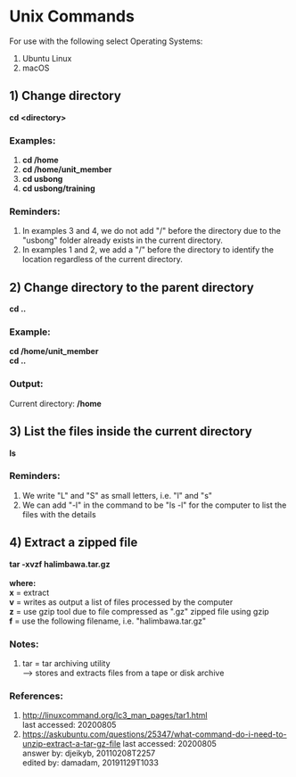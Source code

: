 # Unix Commands
For use with the following select Operating Systems: 
1) Ubuntu Linux<br/>
2) macOS <br/>

## 1) Change directory
<b>cd \<directory></b><br/>
### Examples: 
1) <b>cd /home</b><br/>
2) <b>cd /home/unit_member</b><br/>
3) <b>cd usbong</b><br/>
4) <b>cd usbong/training</b>

### Reminders:
1) In examples 3 and 4, we do not add "/" before the directory due to the "usbong" folder already exists in the current directory.<br/>
2) In examples 1 and 2, we add a "/" before the directory to identify the location regardless of the current directory.<br/>

## 2) Change directory to the parent directory
<b>cd ..</b><br/>

### Example:
<b>cd /home/unit_member</b><br/>
<b>cd ..</b><br/>

### Output:
Current directory: <b>/home</b>

## 3) List the files inside the current directory
<b>ls</b><br/>

### Reminders:
1) We write "L" and "S" as small letters, i.e. "l" and "s"<br/>
2) We can add "-l" in the command to be "ls -l" for the computer to list the files with the details

## 4) Extract a zipped file
<b>tar -xvzf halimbawa.tar.gz</b><br/>
<br/>
<b>where:</b><br/>
<b>x</b> = extract<br/>
<b>v</b> = writes as output a list of files processed by the computer<br/>
<b>z</b> = use gzip tool due to file compressed as ".gz" zipped file using gzip<br/>
<b>f</b> = use the following filename, i.e. "halimbawa.tar.gz" 

### Notes:
1) tar = tar archiving utility<br/>
--> stores and extracts files from a tape or disk archive

### References:
1) http://linuxcommand.org/lc3_man_pages/tar1.html<br/>
last accessed: 20200805
2) https://askubuntu.com/questions/25347/what-command-do-i-need-to-unzip-extract-a-tar-gz-file
last accessed: 20200805<br/>
answer by: djeikyb, 20110208T2257<br/>
edited by: damadam, 20191129T1033
